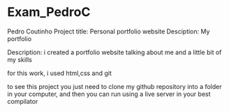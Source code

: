 # Exam_PedroC

Pedro Coutinho
Project title: Personal portfolio website
Desciption: My portfolio

Description: i created a portfolio website talking about me and a little bit of my skills

for this work, i used html,css and git

to see this project you just need to clone my github repository into a folder in your computer, and then you can run using a live server in your best compilator

